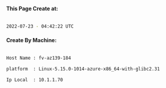 
   
#### This Page Create at:

```bash

2022-07-23 - 04:42:22 UTC

```

#### Create By Machine:

```bash

Host Name : fv-az139-184

platform  : Linux-5.15.0-1014-azure-x86_64-with-glibc2.31

Ip Local  : 10.1.1.70

```

